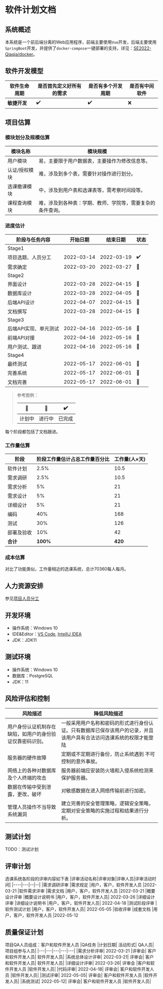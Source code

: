 # 软件计划文档

## 系统概述

本系统是一个前后端分离的Web应用程序，前端主要使用`Vue`开发，后端主要使用`SpringBoot`开发，并提供了`docker-compose`一键部署的支持，详见：[SE2022-Qiaqia/docker](https://github.com/SE2022-Qiaqia/docker)。

## 软件开发模型

| 软件生命周期 | 是否首先定义好所有的需求 | 是否有多个开发周期 | 是否有中间软件 |
| ------------ | ------------------------ | ------------------ | -------------- |
| **敏捷开发** | :heavy_check_mark:       | :heavy_check_mark: | :x:            |

## 项目估算

### 模块划分及规模估算

| 模块名称      | 模块规模                                                   |
| ------------- | ---------------------------------------------------------- |
| 用户模块      | 易，主要限于用户数据表，主要操作为修改信息等。             |
| 认证/授权模块 | 难，涉及到多个表，需要针对操作进行划分。                   |
| 选课撤课模块  | 中，涉及到用户表和选课表等，需考察时间段等。               |
| 课程查询模块  | 难，涉及到各种表：学期、教师、学院等，需要复杂的条件查询。 |

### 进度估计

| 阶段与任务内容        | 开始日期   | 结束日期   | 状态               |
| --------------------- | ---------- | ---------- | ------------------ |
| Stage1                |            |            |                    |
| 项目选题、人员分工    | 2022-03-14 | 2022-03-19 | :heavy_check_mark: |
| 需求确定              | 2022-03-20 | 2022-03-27 | :running:          |
| Stage2                |            |            |                    |
| 界面设计              | 2022-03-28 | 2022-04-15 | :running:          |
| 数据库设计            | 2022-03-28 | 2022-04-05 | :running:          |
| 后端API设计           | 2022-04-07 | 2022-04-15 | :pencil:           |
| 文档撰写              | 2022-03-28 | 2022-04-15 | :running:          |
| Stage3                |            |            |                    |
| 后端API实现、单元测试 | 2022-04-16 | 2022-05-16 | :pencil:           |
| 前端API对接           | 2022-04-16 | 2022-05-16 | :pencil:           |
| 用户测试、跟进        | 2022-04-16 | 2022-05-16 | :pencil:           |
| Stage4                |            |            |                    |
| 最终测试              | 2022-05-17 | 2022-06-01 | :pencil:           |
| 完善系统              | 2022-05-17 | 2022-06-01 | :pencil:           |
| 文档完善              | 2022-05-17 | 2022-06-01 | :pencil:           |

> 参考图例：
> 
> | :pencil:  | :running: | :heavy_check_mark: |
> | ------ | --------- | ------------------ |
> | 计划中 | 进行中    | 已完成             |


每个阶段都包括了文档跟进。


### 工作量估算

| 阶段       | 阶段工作量估计占总工作量百分比 | 工作量(人×天) |
| ---------- | ------------------------------ | ------------- |
| 软件计划   | 2.5%                           | 10.5          |
| 需求调研   | 2.5%                           | 10.5          |
| 需求分析   | 5%                             | 21            |
| 需求设计   | 5%                             | 21            |
| 详细设计   | 5%                             | 21            |
| 编码       | 40%                            | 168           |
| 测试       | 30%                            | 126           |
| 部署及验收 | 10%                            | 42            |
| **合计**   | **100%**                       | **420**       |

### 成本估算

对比了功能类似，工作量相近的选课系统，总计70360每人每月。

## 人力资源安排

参见[项目人员分工](../team.md#人员分工)

## 开发环境

- 操作系统：Windows 10
- IDE&Editor：[VS Code](https://code.visualstudio.com/), [IntelliJ IDEA](https://www.jetbrains.com/idea/)
- JDK：JDK11

## 测试环境

- 操作系统：Windows 10
- 数据库：PostgreSQL
- JDK：11

## 风险评估和控制

| 风险描述|降低风险描述|
|----|----|
|用户身份认证机制存在缺陷，如用户的身份验证仅靠密码识别。|	一般采用用户名称和密码的形式进行身份认证。只有数据库已保存该用户的记录，并且该用户具有合法访问选课系统的权限才能登陆|
|服务器的硬件故障|	定期或不定期进行备份，防止系统遇到 不可控制的意外事故。|
|网络上的各种对数据库及个人终端的攻击|	服务器前端应安装防火墙和入侵系统检测来保护服务器。|
|数据在传输中受到泄露，更改，破坏|	对敏感数据在进入网络传输前进行加密。
管理人员操作不当导致系统漏洞|	建立完善的安全管理策略，逻辑安全策略，定期对安全策略的实施过程和结果进行分析。|


## 测试计划

TODO：测试计划

## 评审计划

选课系统各阶段的评审内容如下表
|评审活动名称|评审对象|评审人员|评审活动时间|
|----|---|--|--|
|需求调研评审	|需求规定	|用户，客户，软件开发人员	|2022-03-21
|软件需求评审	|需求文档	|用户，客户，软件开发人员	|2022-03-21
|概要设计评审	|概要设计说明书	|用户，客户，软件开发人员|	2022-03-26
|详细设计评审	|详细设计说明书	|用户，客户，软件开发人员|	2022-04-18
|测试阶段评审	|软件测试计划	|用户，客户，软件开发人员|	2022-05-05
|验收评审	|成套文档	|用户，客户，软件开发人员	|2022-05-12



## 质量保证计划

项目QA人员组成：客户和软件开发人员
|QA任务	|计划日期|	活动形式|	QA人员|	项目组参与人员|
|---|---|---|---|---|
|需求分析评审|	2022-03-21	|评审会|	客户和软件开发人员|	软件开发人员|
|系统总体设计评审|	2022-03-21|	评审会|	客户和软件开发人员|	软件开发人员|
|详细设计评审|	2022-03-26|	评审会	|客户和软件开发人员	|软件开发人员|
|代码评审|	2022-04-18|	评审会|	客户和软件开发人员	|软件开发人员|
|测试评审|	2022-05-05|	评审会|	客户和软件开发人员	|软件开发人员|
|系统测试|	2022-05-12|	评审会|	客户和软件开发人员	|软件开发人员|
